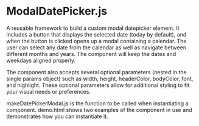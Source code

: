 # ModalDatePicker.js
A reusable framework to build a custom modal datepicker element. It includes a button that displays the selected date (today by default), and when 
the button is clicked opens up a modal containing a calendar. The user can select any date from the calendar as well as navigate between different months and years. 
The component will keep the dates and weekdays aligned properly.

The component also accepts several optional parameters (nested in the single params object) such as width, height, headerColor, bodyColor, font, and highlight. 
These optional parameters allow for additional styling to fit your visual needs or preferences.

makeDatePickerModal.js is the function to be called when instantiating a component. 
demo.html shows two examples of the component in use and demonstrates how you can instantiate it.
